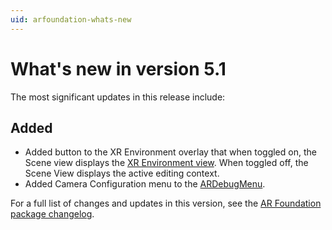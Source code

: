 ```yaml
---
uid: arfoundation-whats-new
---
```

# What's new in version 5.1

The most significant updates in this release include:

## Added

- Added button to the XR Environment overlay that when toggled on, the Scene view displays the [XR Environment view](xref:arfoundation-simulation-xr-environment-view). When toggled off, the Scene View displays the active editing context.
- Added Camera Configuration menu to the [ARDebugMenu](xref:arfoundation-debug-menu).

For a full list of changes and updates in this version, see the [AR Foundation package changelog](xref:arfoundation-changelog).
